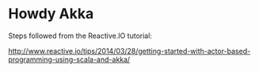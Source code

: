 # Howdy Akka

Steps followed from the Reactive.IO tutorial:

http://www.reactive.io/tips/2014/03/28/getting-started-with-actor-based-programming-using-scala-and-akka/
